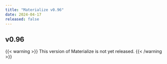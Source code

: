 ```yaml
---
title: "Materialize v0.96"
date: 2024-04-17
released: false
---
```


## v0.96

{{< warning >}}
This version of Materialize is not yet released.
{{< /warning >}}
